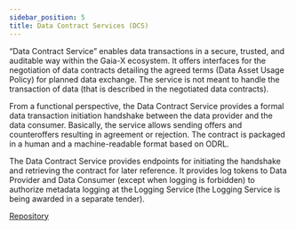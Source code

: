 ```yaml
---
sidebar_position: 5
title: Data Contract Services (DCS)
---
```


“Data Contract Service” enables data transactions in a secure, trusted, and auditable way within the Gaia-X ecosystem. It offers interfaces for the negotiation of data contracts detailing the agreed terms (Data Asset Usage Policy) for planned data exchange. The service is not meant to handle the transaction of data (that is described in the negotiated data contracts). 

From a functional perspective, the Data Contract Service provides a formal data transaction initiation handshake between the data provider and the data consumer. Basically, the service allows sending offers and counteroffers resulting in agreement or rejection. The contract is packaged in a human and a machine-readable format based on ODRL. 

The Data Contract Service provides endpoints for initiating the handshake and retrieving the contract for later reference. It provides log tokens to Data Provider and Data Consumer (except when logging is forbidden) to authorize metadata logging at the Logging Service (the Logging Service is being awarded in a separate tender). 

<div class="mtp-3">
    <a href="https://github.com/eclipse-xfsc/org.eclipse.xfsc" target="_blank" class="primaryBtn">Repository</a>
</div>